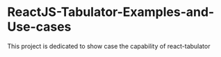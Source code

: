 # ReactJS-Tabulator-Examples-and-Use-cases
This project is dedicated to show case the capability of react-tabulator
